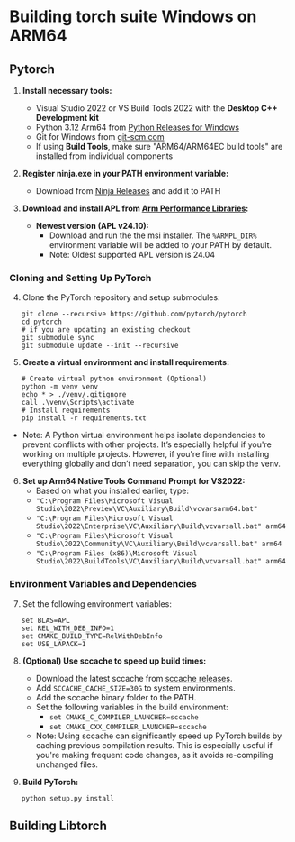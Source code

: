 # Building torch suite Windows on ARM64

## Pytorch
1. **Install necessary tools:**
   - Visual Studio 2022 or VS Build Tools 2022 with the **Desktop C++ Development kit**
   - Python 3.12 Arm64 from [Python Releases for Windows](https://www.python.org/downloads/windows/)
   - Git for Windows from [git-scm.com](https://git-scm.com/downloads)
   - If using **Build Tools**, make sure "ARM64/ARM64EC build tools" are installed from individual components


2. **Register ninja.exe in your PATH environment variable:**
   - Download from [Ninja Releases](https://github.com/ninja-build/ninja/releases) and add it to PATH 

3. **Download and install APL from [Arm Performance Libraries](https://developer.arm.com/tools-and-software/server-and-hpc/compile/arm-performance-libraries/downloads):**
   - **Newest version (APL v24.10):**
     - Download and run the the msi installer. The `%ARMPL_DIR%` environment variable will be added to your PATH by default.
     - Note: Oldest supported APL version is 24.04

### Cloning and Setting Up PyTorch
4. Clone the PyTorch repository and setup submodules:
```
   git clone --recursive https://github.com/pytorch/pytorch
   cd pytorch
   # if you are updating an existing checkout
   git submodule sync
   git submodule update --init --recursive
```
5. **Create a virtual environment and install requirements:**
```
   # Create virtual python environment (Optional)
   python -m venv venv
   echo * > ./venv/.gitignore
   call .\venv\Scripts\activate
   # Install requirements
   pip install -r requirements.txt
```
   - Note: A Python virtual environment helps isolate dependencies to prevent conflicts with other projects. It’s especially helpful if you're working on multiple projects. However, if you're fine with installing everything globally and don’t need separation, you can skip the venv.

6. **Set up Arm64 Native Tools Command Prompt for VS2022:**
   - Based on what you installed earlier, type:
   - `"C:\Program Files\Microsoft Visual Studio\2022\Preview\VC\Auxiliary\Build\vcvarsarm64.bat"`
   - `"C:\Program Files\Microsoft Visual Studio\2022\Enterprise\VC\Auxiliary\Build\vcvarsall.bat" arm64`
   - `"C:\Program Files\Microsoft Visual Studio\2022\Community\VC\Auxiliary\Build\vcvarsall.bat" arm64`
   - `"C:\Program Files (x86)\Microsoft Visual Studio\2022\BuildTools\VC\Auxiliary\Build\vcvarsall.bat" arm64`

### Environment Variables and Dependencies
7. Set the following environment variables:
```
   set BLAS=APL
   set REL_WITH_DEB_INFO=1
   set CMAKE_BUILD_TYPE=RelWithDebInfo
   set USE_LAPACK=1
```
8. **(Optional) Use sccache to speed up build times:** 
   - Download the latest sccache from [sccache releases](https://github.com/mozilla/sccache/releases).
   - Add `SCCACHE_CACHE_SIZE=30G` to system environments.
   - Add the sccache binary folder to the PATH.
   - Set the following variables in the build environment:
     - `set CMAKE_C_COMPILER_LAUNCHER=sccache`
     - `set CMAKE_CXX_COMPILER_LAUNCHER=sccache`
   - Note: Using sccache can significantly speed up PyTorch builds by caching previous compilation results. This is especially useful if you're making frequent code changes, as it avoids re-compiling unchanged files.
 

6. **Build PyTorch:**
```
   python setup.py install
```

## Building Libtorch 
